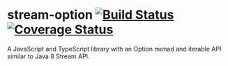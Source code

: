 # stream-option [![Build Status](https://travis-ci.org/Co0sh/stream-option.svg?branch=master)](https://travis-ci.org/Co0sh/stream-option) [![Coverage Status](https://coveralls.io/repos/github/Co0sh/stream-option/badge.svg)](https://coveralls.io/github/Co0sh/stream-option)

A JavaScript and TypeScript library with an Option monad and iterable API similar to Java 8 Stream API.
